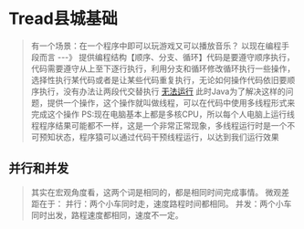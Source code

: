 # Tread县城基础

> 有一个场景：在一个程序中即可以玩游戏又可以播放音乐？
> 以现在编程手段而言 ---》 提供编程结构【顺序、分支、循环】代码是要遵守顺序执行，代码需要遵守从上至下逐行执行，利用分支和循环修改循环执行一些操作，选择性执行某代码或者是让某些代码重复执行，无论如何操作代码依旧要顺序执行，没有办法让两段代交替执行
> [无法运行](Tread%E7%BA%BF%E7%A8%8B.md)
> 此时Java为了解决这样的问题，提供一个操作，这个操作就叫做线程，可以在代码中使用多线程形式来完成这个操作
> PS:现在电脑基本上都是多核CPU，所以每个人电脑上运行线程程序结果可能都不一样，这是一个非常正常现象，多线程运行时是一个不可预知状态，程序猿可以通过代码干预线程运行，以达到我们运行效果

## 并行和并发

> 其实在宏观角度看，这两个词是相同的，都是相同时间完成事情。
> 微观差距在于：
> 并行：两个小车同时走，速度路程时间都相同。
> 并发：两个小车同时出发，路程速度都相同，速度不一定。
> 